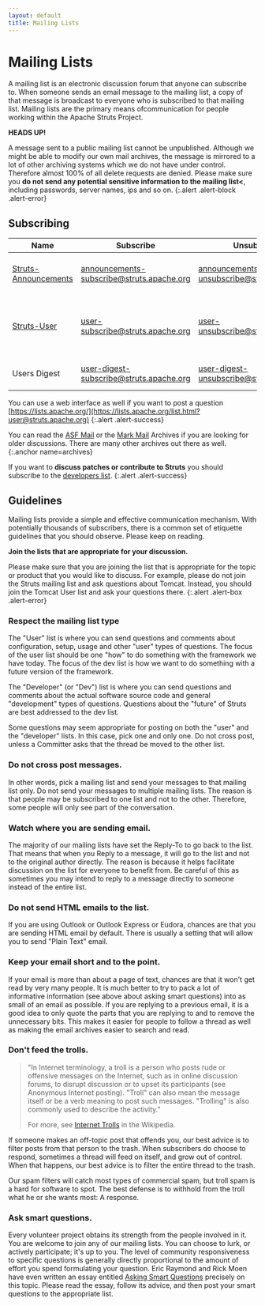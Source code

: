 ```yaml
---
layout: default
title: Mailing Lists
---
```


# Mailing Lists
A mailing list is an electronic discussion forum that anyone can subscribe to. When someone sends an email message 
to the mailing list, a copy of that message is broadcast to everyone who is subscribed to that mailing list. Mailing 
lists are the primary means ofcommunication for people working within the Apache Struts Project.

**HEADS UP!**

A message sent to a public mailing list cannot be unpublished. Although we might be able to modify our own mail archives, 
the message is mirrored to a lot of other archiving systems which we do not have under control. Therefore almost 100% 
of all delete requests are denied. Please make sure you **do not send any potential sensitive information to the mailing list<**,
including passwords, server names, ips and so on.
{:.alert .alert-block .alert-error}

## Subscribing

|Name|Subscribe|Unsubscribe|Description|
|----|---------|-----------|-----------|
|[Struts-Announcements](https://lists.apache.org/list.html?announcements@struts.apache.org)|[announcements-subscribe@struts.apache.org](mailto:announcements-subscribe@struts.apache.org?subject=subscribe&amp;body=subscribe)|[announcements-unsubscribe@struts.apache.org](mailto:announcements-unsubscribe@struts.apache.org?subject=unsubscribe&amp;body=unsubscribe)|Major Announcements, low-volume, read only|
|[Struts-User](https://lists.apache.org/list.html?user@struts.apache.org)|[user-subscribe@struts.apache.org](mailto:user-subscribe@struts.apache.org?subject=subscribe&amp;body=subscribe)|[user-unsubscribe@struts.apache.org](mailto:user-unsubscribe@struts.apache.org?subject=unsubscribe&amp;body=unsubscribe)|Contact to other Struts-users and ask questions on installation or features|
|Users Digest|[user-digest-subscribe@struts.apache.org](mailto:user-digest-subscribe@struts.apache.org?subject=subscribe&amp;body=subscribe)|[user-digest-unsubscribe@struts.apache.org](mailto:user-digest-unsubscribe@struts.apache.org?subject=unsubscribe&amp;body=unsubscribe)|Get a daily digest of the Struts Users list|
  
You can use a web interface as well if you want to post a question [https://lists.apache.org/](https://lists.apache.org/list.html?user@struts.apache.org)
{:.alert .alert-success}

You can read the [ASF Mail](http://mail-archives.apache.org/mod_mbox/struts-user) or the [Mark Mail](http://markmail.org/list/org.apache.struts.users)
Archives if you are looking for older discussions. There are many other archives out there as well.
{:.anchor name=archives}


If you want to **discuss patches or contribute to Struts** you should subscribe to the [developers list](dev-mail.html).
{:.alert .alert-success}

## Guidelines

Mailing lists provide a simple and effective communication mechanism. With potentially thousands of subscribers, there 
is a common set of etiquette guidelines that you should observe. Please keep on reading.

**Join the lists that are appropriate for your discussion.**

Please make sure that you are joining the list that is appropriate for the topic or product that you would like to discuss. 
For example, please do not join the Struts mailing list and ask questions about Tomcat. Instead, you should join the Tomcat 
User list and ask your questions there.
{:.alert .alert-box .alert-error}

### Respect the mailing list type

The "User" list is where you can send questions and comments about configuration, setup, usage and other "user" 
types of questions. The focus of the user list should be one "how" to do something with the framework we have today.
The focus of the dev list is how we want to do something with a future version of the framework.

The "Developer" (or "Dev") list is where you can send questions and comments about the actual software source code 
and general "development" types of questions. Questions about the "future" of Struts are best addressed to the dev list.

Some questions may seem appropriate for posting on both the "user" and the "developer" lists. In this case, pick one 
and only one. Do not cross post, unless a Committer asks that the thread be moved to the other list.

### Do not cross post messages.

In other words, pick a mailing list and send your messages to that mailing list only. Do not send your messages to multiple 
mailing lists. The reason is that people may be subscribed to one list and not to the other. Therefore, some people will 
only see part of the conversation.

### Watch where you are sending email.

The majority of our mailing lists have set the Reply-To to go back to the list. That means that when you Reply to a message, 
it will go to the list and not to the original author directly. The reason is because it helps facilitate discussion 
on the list for everyone to benefit from. Be careful of this as sometimes you may intend to reply to a message directly 
to someone instead of the entire list.

### Do not send HTML emails to the list.

If you are using Outlook or Outlook Express or Eudora, chances are that you are sending HTML email by default. There is 
usually a setting that will allow you to send "Plain Text" email.

### Keep your email short and to the point.

If your email is more than about a page of text, chances are that it won't get read by very many people. It is much better 
to try to pack a lot of informative information (see above about asking smart questions) into as small of an email as possible. 
If you are replying to a previous email, it is a good idea to only quote the parts that you are replying to and to remove 
the unnecessary bits. This makes it easier for people to follow a thread as well as making the email archives easier 
to search and read.

### Don't feed the trolls.

> "In Internet terminology, a troll is a person who posts rude or offensive messages on the Internet, such as in online 
> discussion forums, to disrupt discussion or to upset its participants (see Anonymous Internet posting). "Troll" can 
> also mean the message itself or be a verb meaning to post such messages. "Trolling" is also commonly used to describe 
> the activity."
>
> For more, see [Internet Trolls](http://en.wikipedia.org/wiki/Internet_trolls) in the Wikipedia.

If someone makes an off-topic post that offends you, our best advice is to filter posts from that person to the trash.
When subscribers do choose to respond, sometimes a thread will feed on itself, and grow out of control. When that happens, 
our best advice is to filter the entire thread to the trash.

Our spam filters will catch most types of commercial spam, but troll spam is a hard for software to spot. The best defense 
is to withhold from the troll what he or she wants most: A response.

### Ask smart questions.

Every volunteer project obtains its strength from the people involved in it. You are welcome to join any of our mailing 
lists. You can choose to lurk, or actively participate; it's up to you. The level of community responsiveness to specific 
questions is generally directly proportional to the amount of effort you spend formulating your question. Eric Raymond 
and Rick Moen have even written an essay entitled [Asking Smart Questions](http://www.catb.org/~esr/faqs/smart-questions.html)
precisely on this topic. Please read the essay, follow its advice, and then post your smart questions to the appropriate list.
